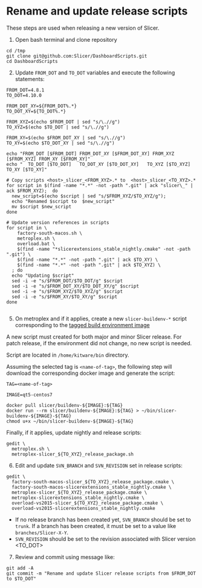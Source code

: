 
Rename and update release scripts
=================================

These steps are used when releasing a new version of Slicer.

1. Open bash terminal and clone repository

```
cd /tmp
git clone git@github.com:Slicer/DashboardScripts.git
cd DashboardScripts
```

2. Update `FROM_DOT` and `TO_DOT` variables and execute the following statements:

```
FROM_DOT=4.8.1
TO_DOT=4.10.0

FROM_DOT_XY=${FROM_DOT%.*}
TO_DOT_XY=${TO_DOT%.*}

FROM_XYZ=$(echo $FROM_DOT | sed "s/\.//g")
TO_XYZ=$(echo $TO_DOT | sed "s/\.//g")

FROM_XY=$(echo $FROM_DOT_XY | sed "s/\.//g")
TO_XY=$(echo $TO_DOT_XY | sed "s/\.//g")

echo "FROM_DOT [$FROM_DOT] FROM_DOT_XY [$FROM_DOT_XY] FROM_XYZ [$FROM_XYZ] FROM_XY [$FROM_XY]"
echo "  TO_DOT [$TO_DOT]   TO_DOT_XY [$TO_DOT_XY]   TO_XYZ [$TO_XYZ]   TO_XY [$TO_XY]"

# Copy scripts <host>_slicer_<FROM_XYZ>.* to  <host>_slicer_<TO_XYZ>.*
for script in $(find -name "*.*" -not -path ".git" | ack "slicer\_" | ack $FROM_XYZ);  do
  new_script=$(echo $script | sed "s/$FROM_XYZ/$TO_XYZ/g");
  echo "Renamed $script to  $new_script"
  mv $script $new_script
done

# Update version references in scripts
for script in \
    factory-south-macos.sh \
    metroplex.sh \
    overload.bat \
    $(find -name "*slicerextensions_stable_nightly.cmake" -not -path ".git") \
    $(find -name "*.*" -not -path ".git" | ack $TO_XY) \
    $(find -name "*.*" -not -path ".git" | ack $TO_XYZ) \
  ; do
  echo "Updating $script"
  sed -i -e "s/$FROM_DOT/$TO_DOT/g" $script
  sed -i -e "s/$FROM_DOT_XY/$TO_DOT_XY/g" $script
  sed -i -e "s/$FROM_XYZ/$TO_XYZ/g" $script
  sed -i -e "s/$FROM_XY/$TO_XY/g" $script
done


```

5. On metroplex and if it applies, create a new `slicer-buildenv-*` script corresponding to the [tagged build environment image](https://github.com/Slicer/SlicerBuildEnvironment/blob/master/README.rst#maintainers)

A new script must created for both major and minor Slicer release.
For patch release, if the environment did not change, no new script is needed.

Script are located in `/home/kitware/bin` directory.

Assuming the selected tag is `<name-of-tag>`, the following step will download the
corresponding docker image and generate the script:

```
TAG=<name-of-tag>

IMAGE=qt5-centos7

docker pull slicer/buildenv-${IMAGE}:${TAG}
docker run --rm slicer/buildenv-${IMAGE}:${TAG} > ~/bin/slicer-buildenv-${IMAGE}-${TAG}
chmod u+x ~/bin/slicer-buildenv-${IMAGE}-${TAG}
```

Finally, if it applies, update nightly and release scripts:

```
gedit \
  metroplex.sh \
  metroplex-slicer_${TO_XYZ}_release_package.sh
```


6. Edit and update `SVN_BRANCH` and `SVN_REVISION` set in release scripts:

```
gedit \
  factory-south-macos-slicer_${TO_XYZ}_release_package.cmake \
  factory-south-macos-slicerextensions_stable_nightly.cmake \
  metroplex-slicer_${TO_XYZ}_release_package.cmake \
  metroplex-slicerextensions_stable_nightly.cmake \
  overload-vs2015-slicer_${TO_XYZ}_release_package.cmake \
  overload-vs2015-slicerextensions_stable_nightly.cmake
```

* If no release branch has been created yet, `SVN_BRANCH` should be set to `trunk`. If a branch has been created, it must be set to a value like `branches/Slicer-X-Y`.
* `SVN_REVISION` should be set to the revision associated with Slicer version <TO_DOT>

7. Review and commit using message like:

```
git add -A
git commit -m "Rename and update Slicer release scripts from $FROM_DOT to $TO_DOT"
```
